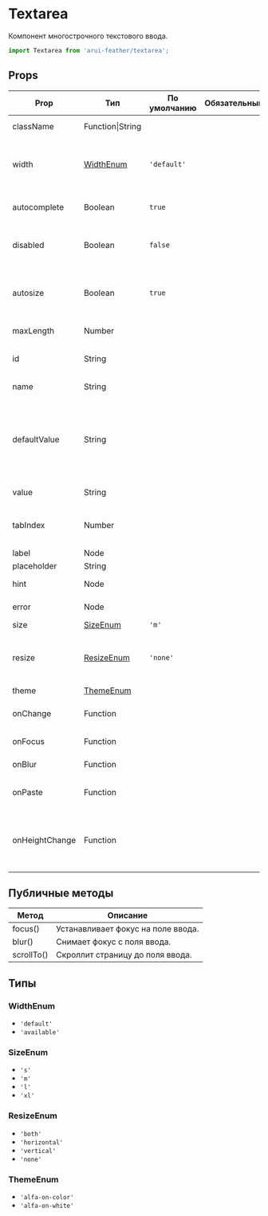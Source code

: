 # Textarea

Компонент многострочного текстового ввода.

```javascript
import Textarea from 'arui-feather/textarea';
```




## Props


| Prop  | Тип  | По умолчанию | Обязательный | Описание |
| ----- | ---- | ------------ | ------------ |----------|
| className | Function\|String |  |  | Дополнительный класс |
| width | [WidthEnum](#WidthEnum) | `'default'`  |  | Управление возможностью компонента занимать всю ширину родителя |
| autocomplete | Boolean | `true`  |  | Управление автозаполнением компонента |
| disabled | Boolean | `false`  |  | Управление возможностью изменения значения компонента |
| autosize | Boolean | `true`  |  | Управление возможностью подстраивать высоту компонента под высоту текста |
| maxLength | Number |  |  | Максимальное число символов |
| id | String |  |  | Уникальный идентификатор блока |
| name | String |  |  | Уникальное имя блока |
| defaultValue | String |  |  | Содержимое поля ввода, указанное по умолчанию (используйте это поле если хотите использовать компонент как uncontrolled) |
| value | String |  |  | Содержимое поля ввода |
| tabIndex | Number |  |  | Последовательность перехода между контролами при нажатии на Tab |
| label | Node |  |  | Лейбл для поля |
| placeholder | String |  |  | Подсказка в поле |
| hint | Node |  |  | Подсказка под полем |
| error | Node |  |  | Отображение ошибки |
| size | [SizeEnum](#SizeEnum) | `'m'`  |  | Размер компонента |
| resize | [ResizeEnum](#ResizeEnum) | `'none'`  |  | Управление возможностью изменения размеров компонента |
| theme | [ThemeEnum](#ThemeEnum) |  |  | Тема компонента |
| onChange | Function |  |  | Обработчик изменения значения 'value' |
| onFocus | Function |  |  | Обработчик фокуса поля |
| onBlur | Function |  |  | Обработчик снятия фокуса c поля |
| onPaste | Function |  |  | Обработчик события вставки текста в поле |
| onHeightChange | Function |  |  | Обработчик события изменения высоты компонента со значением параметра "autosize" = true |





## Публичные методы
| Метод  | Описание |
| ------ | -------- |
| focus() | Устанавливает фокус на поле ввода. |
| blur() | Снимает фокус с поля ввода. |
| scrollTo() | Скроллит страницу до поля ввода. |





## Типы






### <a id="WidthEnum"></a>WidthEnum

 * `'default'`
 * `'available'`


### <a id="SizeEnum"></a>SizeEnum

 * `'s'`
 * `'m'`
 * `'l'`
 * `'xl'`


### <a id="ResizeEnum"></a>ResizeEnum

 * `'both'`
 * `'horizontal'`
 * `'vertical'`
 * `'none'`


### <a id="ThemeEnum"></a>ThemeEnum

 * `'alfa-on-color'`
 * `'alfa-on-white'`



